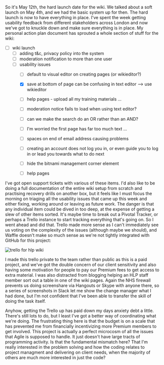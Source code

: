So it's May 12th, the hard launch date for the wiki.  We talked about a soft launch on May 4th, and we had the basic system up for then.  The hard launch is now to have everything in place.  I've spent the week getting usability feedback from different stakeholders across London and now we've got to knuckle down and make sure everything is in place.  My personal action plan document has sprouted a whole section of stuff for the wiki:

* [ ] wiki launch 
  - [ ] adding t&c, privacy policy into the system 
  - [ ] moderation notification to more than one user
  - [ ] usability issues
    - [ ] default to visual editor on creating pages (or wikieditor?)
    - [x] save at bottom of page can be confusing in text editor -->  use wikieditor
    - [ ] help pages - upload all my training materials ...
    - [ ] moderation notice fails to load when using text editor?
    - [ ] can we make the search do an OR rather than an AND?
    - [ ] I'm worried the first page has far too much text ...
    - [ ] spaces on end of email address causing problems
    - [ ] creating an account does not log you in, or even guide you to log in or lead you towards what to do next
    - [ ] hide the bitnami management corner element
    - [ ] help pages
    
    
I've got open support tickets with various of these items.  I'd also like to be doing a full documentation of the entire wiki setup from scratch and practising recovery drills on another box, but it feels like I must focus the morning on triaging all the usability issues that came up this week and either fixing, working around or leaving as future work.  The danger is that any individual item could be dived in too deep, at the expense of getting a slew of other items sorted.  It's maybe time to break out a Pivotal Tracker, or perhaps a Trello instance to start tracking everything that's going on.  So I went ahead and did that.  Trello made more sense as I can't immediately see us voting on the complexity of the issues (although maybe we should), and Waffle doesn't make so much sense as we're not tightly integrated with GitHub for this project:

![trello for hlp wiki](https://www.dropbox.com/s/e55gki5ir4aeq4o/Screenshot%202017-05-12%2010.30.23.png?dl=1)

I made this trello private to the team rather than public as this is a paid project, and we've got the double concern of our client sensitivity and also having some motivation for people to pay our Premium fees to get access to extra material.  I was also distracted from blogging helping an HLP staff member sort out a table in one of the wiki pages.  Again the NHS firewall prevents us doing screenshare via Hangouts or Skype with anyone there, so a series of screenshots in Slack let me show the change manager what I had done, but I'm not confident that I've been able to transfer the skill of doing the task itself.

Anyhow, getting the Trello up has paid down my days anxiety debt a little.  There's still lots to do, but I least I've got a better way of coordinating what we're doing.  The frustrating thing here is that the budget is on a scale that has prevented me from financially incentivizing more Premium members to get involved.  This project is actually a perfect microcosm of all the issues that Agile is supposed to handle.  It just doesn't have large tracts of programming activity.  Is that the fundamental mismatch here?  That I'm really interested in the problem solving and how the coding relates to project managment and delivering on client needs, when the majority of others are much more interested in just the code?
